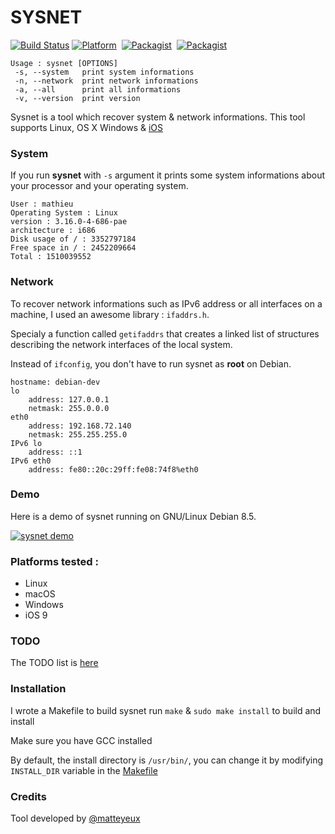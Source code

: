 # SYSNET

[![Build Status](https://travis-ci.org/matteyeux/sysnet.svg?branch=master)](https://travis-ci.org/matteyeux/sysnet)
[![Platform](https://img.shields.io/badge/platform-multiples-yellowgreen.svg)](https://github.com/matteyeux/sysnet#platforms-tested-) 
[![Packagist](https://img.shields.io/badge/license-MIT-orange.svg)](https://github.com/matteyeux/sysnet/blob/master/LICENSE)&nbsp;
[![Packagist](https://img.shields.io/badge/contact-matteyeux-blue.svg)](https://twitter.com/matteyeux) 

```
Usage : sysnet [OPTIONS]
 -s, --system   print system informations
 -n, --network  print network informations
 -a, --all      print all informations
 -v, --version  print version
```

Sysnet is a tool which recover system & network informations.
This tool supports Linux, OS X Windows & [iOS](https://github.com/theos/theos)

###  System 

If you run __sysnet__ with `-s` argument it prints some system informations about your processor and your operating system.

```
User : mathieu
Operating System : Linux
version : 3.16.0-4-686-pae
architecture : i686
Disk usage of / : 3352797184
Free space in / : 2452209664
Total : 1510039552
```

### Network

To recover network informations such as IPv6 address or all interfaces on a machine, I used an awesome library : `ifaddrs.h`.

Specialy a function called `getifaddrs` that  creates a linked list of structures describing the network interfaces of the local system.

Instead of `ifconfig`, you don't have to run sysnet as **root** on Debian.

```
hostname: debian-dev
lo
	address: 127.0.0.1
	netmask: 255.0.0.0
eth0
	address: 192.168.72.140
	netmask: 255.255.255.0
IPv6 lo
	address: ::1
IPv6 eth0
	address: fe80::20c:29ff:fe08:74f8%eth0
```



### Demo

Here is a demo of sysnet running on GNU/Linux Debian 8.5. 

[![sysnet demo](https://asciinema.org/a/6jo8dd7d66ljrso5xon8ob5ub.png)](https://asciinema.org/a/6jo8dd7d66ljrso5xon8ob5ub)

### Platforms tested :

- Linux
- macOS
- Windows
- iOS 9

### TODO

The TODO list is [here](https://github.com/matteyeux/sysnet/projects/1)
### Installation 

I wrote a Makefile to build sysnet run `make` & `sudo make install` to build and install

Make sure you have GCC installed

By default, the install directory is `/usr/bin/`, you can change it by modifying `INSTALL_DIR` variable in the [Makefile](https://github.com/matteyeux/sysnet/blob/master/Makefile#L4) 



### Credits

Tool developed by [@matteyeux](https://twitter.com/matteyeux)
